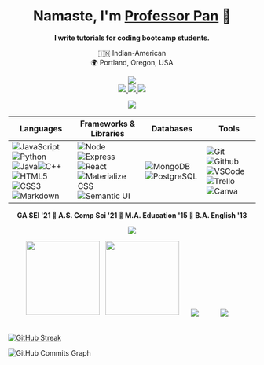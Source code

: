
<!-- ![](https://img.shields.io/badge/-M-333?style=flat&logo=m) -->
<div align="center">
 
 <h1 align="center">
   Namaste, I'm <a href="https://www.linkedin.com/in/profpan396/">Professor Pan</a>
      🙏
 </h1>
 
 **I write tutorials for coding bootcamp students.**
 <br>
 
 <!-- :pencil2: Currently writing: How to Change Your Z Shell Theme <br> --> 
 
 :india: Indian-American
 <br>
 🌍 Portland, Oregon, USA
 
<!--  __'Professor Pan'__    -->
 
<!--  <img src="https://img.shields.io/badge/Linux_Mint-87CF3E?style=for-the-badge&logo=linux-mint&logoColor=white"><br> -->
 
  
 
<!--  <a href="https://www.github.com/amarpan/" target="_blank">
      <img src="https://img.shields.io/badge/-github.com/amarpan-orange?style=flat&logo=GitHub&logoColor=white">
 </a>  -->
 



<center>
 <a href="https://profpan396.github.io" target="_blank">
        <img
          src="https://img.shields.io/badge/-profpan396.github.io-magenta?style=flat&logo=Blackberry&logoColor=black">
      </a>
      <br>

 <a href="https://www.github.com/profpan396/" target="_blank">
        <img
          src="https://img.shields.io/badge/-@profpan396-junglegreen?style=flat&logo=GitHub&logoColor=black">
      </a>

 <a href="https://www.linkedin.com/in/profpan396/" target="_blank">
      <img src="https://img.shields.io/badge/-@profpan396-blue?style=flat&logo=Linkedin&logoColor=black">
 </a> 
  <a href="https://medium.com/@profpan396">
    <img src="https://img.shields.io/badge/-@profpan396-pink?style=flat&logo=medium&logoColor=black">
 </a>
 
![](https://visitor-badge.glitch.me/badge?page_id=amarpan.amarpan)
 <br>
<!--  <a href="https://discord.com/users/chillylips76#4625" target="_blank" rel="noreferrer"><img src="https://raw.githubusercontent.com/danielcranney/readme-generator/main/public/icons/socials/discord.svg" width="32" height="32" /></a>  -->
    
 </center>
 
 
 
 | Languages  | Frameworks & Libraries  | Databases| Tools |
| -------- | --------- | -- | -- |
| ![JavaScript](https://img.shields.io/badge/-JavaScript-05122A?style=flat&logo=javascript)![Python](https://img.shields.io/badge/-Python-05122A?style=flat&logo=python)![Java](https://img.shields.io/badge/-Java-05122A?style=flat&logo=buymeacoffee)![C++](https://img.shields.io/badge/-C++-05122A?style=flat&logo=cplusplus)<br>![HTML5](https://img.shields.io/badge/-HTML5-05122A?style=flat&logo=html5)![CSS3](https://img.shields.io/badge/-CSS-05122A?style=flat&logo=css3)![Markdown](https://img.shields.io/badge/-Markdown-05122A?style=flat&logo=markdown) | ![Node](https://img.shields.io/badge/-Node.js-05122A?style=flat&logo=node.js)![Express](https://img.shields.io/badge/-Express-05122A?style=flat&logo=express)![React](https://img.shields.io/badge/-React-05122A?style=flat&logo=react)<br>![Materialize CSS](https://img.shields.io/badge/-Materialize-05122A?style=flat&logo=materialdesign)![Semantic UI](https://img.shields.io/badge/-Semantic%20UI-05122A?style=flat&logo=semanticuireact) | ![MongoDB](https://img.shields.io/badge/-MongoDB-05122A?style=flat&logo=mongodb)![PostgreSQL](https://img.shields.io/badge/-PostgreSQL-05122A?style=flat&logo=postgresql) |![Git](https://img.shields.io/badge/-Git-05122A?style=flat&logo=git)![Github](https://img.shields.io/badge/-GitHub-05122A?style=flat&logo=github)![VSCode](https://img.shields.io/badge/-VS_Code-05122A?style=flat&logo=visualstudio)![Trello](https://img.shields.io/badge/-Trello-05122A?style=flat&logo=trello)<br>![Canva](https://img.shields.io/badge/-Canva-05122A?style=flat&logo=canva)

 

 
 
  
<!-- 📝Technical Writer | Front-End Web Developer | Linux Enthusiast :technologist: <br> -->

 
**GA SEI '21 🌟 A.S. Comp Sci '21 🌟 M.A. Education '15 🌟 B.A. English '13**


<!-- 👯 I’m looking to collaborate on ... -->
<!-- 🤔 I’m looking for help with ... -->
<!-- [![Anurag's GitHub stats](https://github-readme-stats.vercel.app/api?username=amarpan)](https://github.com/anuraghazra/github-readme-stats) -->
<!-- Technical Writing Tools: -->
<!-- 
![Git](https://img.shields.io/badge/-Git-333?style=flat&logo=git)
![Github](https://img.shields.io/badge/-Github-333?style=flat&logo=github)
![VSCode](https://img.shields.io/badge/-VS_Code-333?style=flat&logo=visualstudio) -->



<!-- ![](https://img.shields.io/badge/-Materialize_CSS-333?style=flat&logo=materialdesign)
![Markdown](https://img.shields.io/badge/-Markdown-333?style=flat&logo=markdown) -->


![](https://img.shields.io/badge/Linux_Mint-87CF3E?style=for-the-badge&logo=linux-mint&logoColor=white)
<!-- ![](https://img.shields.io/badge/Markdown-1bddfe?style=for-the-badge&logo=markdown&logoColor=white) -->



 
 <!-- ![CSS3](https://img.shields.io/badge/-CSS-333?style=flat&logo=css3) -->
<!-- Others: --> 

<!-- ![](https://img.shields.io/badge/-Zoom-333?style=flat&logo=zoom)
![](https://img.shields.io/badge/-Slack-333?style=flat&logo=slack)
![](https://img.shields.io/badge/-Discord-333?style=flat&logo=discord)
![](https://img.shields.io/badge/-Trello-333?style=flat&logo=trello)
 ![](https://img.shields.io/badge/-Heroku-333?style=flat&logo=heroku)
![](https://img.shields.io/badge/-Replit-333?style=flat&logo=replit)
  ![](https://img.shields.io/badge/-Windows-333?style=flat&logo=windows)
    ![](https://img.shields.io/badge/-Canva-333?style=flat&logo=canva) -->
<!--![](https://visitor-badge.glitch.me/badge?page_id=sdkdeepa.sdk.deepa) -->
<!-- [![Top Langs](https://github-readme-stats.vercel.app/api/top-langs/?username=amarpan&layout=compact)](https://github.com/amarpan/)       -->  
<!-- ![](https://visitor-badge.glitch.me/badge?page_id=amarpan.amarpan) -->
<!-- ![](https://github-readme-streak-stats.herokuapp.com/?user=amarpan) -->
  </div>
  
  <p align="center">
  <img height="150em" src="https://github-readme-stats.vercel.app/api?username=profpan396&title_color=FFFF00&icon_color=FFFF00&text_color=00BFFF&bg_color=191970&border_color=whitec&show_icons=true"/> &nbsp;
  <img height="150em" src="https://github-readme-stats-eight-theta.vercel.app/api/top-langs/?username=profpan396&layout=compact&title_color=FFFF00&icon_color=FFFF00&text_color=00BFFF&bg_color=191970&show_icons=true"/>
  <a href="https://github.com/profpan396/
how-to-use-the-vim-text-editor"><img align="center" style="margin:20px" src="https://github-readme-stats.vercel.app/api/pin/?username=profpan396&repo=how-to-use-the-vim-text-editor&theme=vue-dark" /></a> <a href="https://github.com/profpan396/how-to-write-a-GA-SEI-README"><img align="center" style="margin:20px" src="https://github-readme-stats.vercel.app/api/pin/?username=profpan396&repo=how-to-write-a-GA-SEI-README&theme=vue-dark" /></a> 
</p>



 
  
 
[![GitHub Streak](https://github-readme-streak-stats.herokuapp.com/?user=profpan396&theme=vue-dark)](https://git.io/streak-stats)

<img src="https://activity-graph.herokuapp.com/graph?username=profpan396&bg_color=1c1917&color=ffffff&line=0891b2&point=ffffff&area_color=1c1917&area=true&hide_border=true&custom_title=GitHub%20Commits%20Graph" alt="GitHub Commits Graph" />
 

  
  

